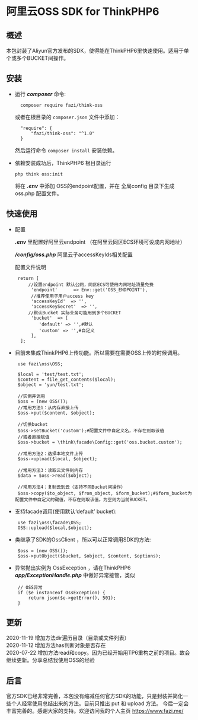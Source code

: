 # 阿里云OSS SDK for ThinkPHP6

## 概述

本包封装了Aliyun官方发布的SDK，使得能在ThinkPHP6里快速使用。适用于单个或多个BUCKET间操作。

## 安装

- 运行 ***composer*** 命令:

        composer require fazi/think-oss

   或者在根目录的 `composer.json` 文件中添加：

        "require": {
            "fazi/think-oss": "^1.0"
        }
        
   然后运行命令 `composer install` 安装依赖。
   
-   依赖安装成功后，ThinkPHP6 根目录运行
        
        php think oss:init
        
    将在 ***.env*** 中添加 OSS的endpoint配置，并在 全局config 目录下生成 oss.php 配置文件。
   
 ## 快速使用
 
 - 配置
 
    ***.env*** 里配置好阿里云endpoint （在阿里云同区ECS环境可设成内网地址）
    
    ***/config/oss.php*** 阿里云子accessKeyIds相关配置
    
    配置文件说明
    
        return [
            //设置endpoint 默认公网，同区ECS可使用内网地址流量免费
             'endpoint'      => Env::get('OSS_ENDPOINT'),
             //推荐使用子用户access key
             'accessKeyId'  => '',
             'accessKeySecret'  => '',
            //默认Bucket 实际业务可能用到多个BUCKET
             'bucket'  => [
                'default' => '',#默认
                'custom' => '',#自定义
             ],
         ];
             
 - 目前未集成ThinkPHP6上传功能。所以需要在需要OSS上传的时候调用。
 
        use fazi\oss\OSS; 
        
        $local = 'test/test.txt';
        $content = file_get_contents($local);
        $object = 'yun/test.txt';
        
        //实例并调用
        $oss = (new OSS());
        //常用方法1：从内存直接上传
        $oss->put($content, $object);
        
        //切换bucket
        $oss->setBucket('custom');#配置文件中自定义名，不存在则取该值
        //或者直接赋值
        $oss->bucket = \think\facade\Config::get('oss.bucket.custom');
        
        //常用方法2：选择本地文件上传
        $oss->upload($local, $object);
        
        //常用方法3：读取云文件到内存
        $data = $oss->read($object);
        
        //常用方法4：复制云到云（支持不同Bucket间操作）
        $oss->copy($to_object, $from_object, $form_bucket);#$form_bucket为配置文件中自定义的键值，不存在则取该值。为空则为当前BUCKET。
        
        
 - 支持facade调用(使用默认‘default’ bucket):
 
        use fazi\oss\facade\OSS;
        OSS::upload($local,$object);
 
 - 类继承了SDK的OssClient ，所以可以正常调用SDK的方法:
        
        $oss = (new OSS());
        $oss->putObject($bucket, $object, $content, $options);
                
 - 异常抛出实例为 OssException ，请在ThinkPHP6 ***app/ExceptionHandle.php*** 中做好异常接管，类似
 
        // OSS异常
        if ($e instanceof OssException) {
            return json($e->getError(), 501);
        }
        
## 更新
2020-11-19 增加方法dir遍历目录（目录或文件列表）  
2020-11-12 增加方法has判断对象是否存在  
2020-07-22 增加方法read和copy。因为已经开始用TP6重构之前的项目。故会继续更新。分享总结我使用OSS的经验  

## 后言
   
官方SDK已经非常完善，本包没有缩减任何官方SDK的功能，只是封装并简化一些个人经常使用总结出来的方法。目前只推出 put 和 upload 方法。
今后一定会丰富完善的。感谢大家的支持。欢迎访问我的个人主页 https://www.fazi.me/
